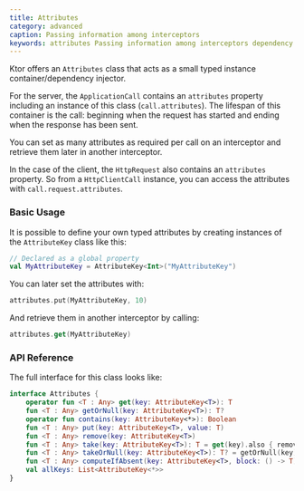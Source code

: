 ```yaml
---
title: Attributes
category: advanced
caption: Passing information among interceptors
keywords: attributes Passing information among interceptors dependency injector instance container
---
```


Ktor offers an `Attributes` class that acts as a small typed instance container/dependency injector.

For the server, the `ApplicationCall` contains an `attributes` property including an instance of this class (`call.attributes`).
The lifespan of this container is the call: beginning when the request has started and ending when the response has been sent.

You can set as many attributes as required per call on an interceptor and retrieve them later in another interceptor.

In the case of the client, the `HttpRequest` also contains an `attributes` property.
So from a `HttpClientCall` instance, you can access the attributes with `call.request.attributes`.

### Basic Usage

It is possible to define your own typed attributes by creating instances of the `AttributeKey` class like this:

```kotlin
// Declared as a global property
val MyAttributeKey = AttributeKey<Int>("MyAttributeKey")
```

You can later set the attributes with:

```kotlin
attributes.put(MyAttributeKey, 10)
```

And retrieve them in another interceptor by calling:

```kotlin
attributes.get(MyAttributeKey)
```

### API Reference

The full interface for this class looks like:

```kotlin
interface Attributes {
    operator fun <T : Any> get(key: AttributeKey<T>): T
    fun <T : Any> getOrNull(key: AttributeKey<T>): T?
    operator fun contains(key: AttributeKey<*>): Boolean
    fun <T : Any> put(key: AttributeKey<T>, value: T)
    fun <T : Any> remove(key: AttributeKey<T>)
    fun <T : Any> take(key: AttributeKey<T>): T = get(key).also { remove(key) }
    fun <T : Any> takeOrNull(key: AttributeKey<T>): T? = getOrNull(key).also { remove(key) }
    fun <T : Any> computeIfAbsent(key: AttributeKey<T>, block: () -> T): T
    val allKeys: List<AttributeKey<*>>
}
```
